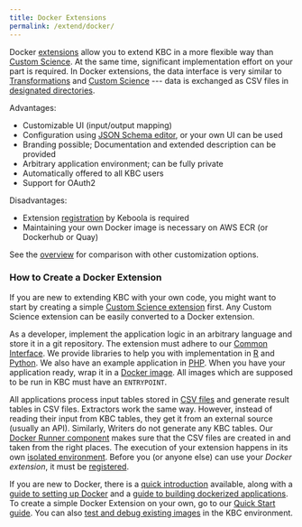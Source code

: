 ```yaml
---
title: Docker Extensions
permalink: /extend/docker/
---
```


Docker [extensions](/extend/) allow you to extend KBC in a more flexible way than [Custom Science](/extend/custom-science/).
At the same time, significant implementation effort on your part is required. In Docker extensions, the data interface is
very similar to [Transformations](https://help.keboola.com/manipulation/transformations/)
and [Custom Science](/extend/custom-science/) --- data is exchanged as
CSV files in [designated directories](/extend/common-interface/).


Advantages:

* Customizable UI (input/output mapping)
* Configuration using [JSON Schema editor](/extend/registration/configuration-schema/), or your own UI can be used
* Branding possible; Documentation and extended description can be provided
* Arbitrary application environment; can be fully private
* Automatically offered to all KBC users
* Support for OAuth2

Disadvantages:

* Extension [registration](/extend/registration/) by Keboola is required
* Maintaining your own Docker image is necessary on AWS ECR (or Dockerhub or Quay)

See the [overview](/extend/) for comparison with other customization options.

### How to Create a Docker Extension
If you are new to extending KBC with your own code, you might want to start by creating a
simple [Custom Science extension](/extend/custom-science/) first. Any Custom Science extension can be easily
converted to a Docker extension.

As a developer, implement the application logic in an arbitrary language and store it in a git repository.
The extension must adhere to our [Common Interface](/extend/common-interface/).
We provide libraries to help you with implementation in
[R](https://github.com/keboola/r-docker-application) and [Python](https://github.com/keboola/python-docker-application).
We also have an example application in [PHP](https://github.com/keboola/docker-demo-app). When you have your
application ready, wrap it in a [Docker image](todo). All images which are supposed to be run in KBC
must have an `ENTRYPOINT`.

All applications process input tables stored in [CSV files](/extend/common-interface/folders/) and generate result tables in CSV files.
Extractors work the same way. However, instead of reading their input from KBC tables, they get it from an external source
(usually an API).
Similarly, Writers do not generate any KBC tables.
Our [Docker Runner component](/extend/docker-runner/) makes sure that the CSV files are created in and taken from the right places. The execution of your extension happens in its own [isolated environment](/extend/docker-runner/).
Before you (or anyone else) can use your *Docker extension*, it must be [registered](/extend/registration/).

If you are new to Docker, there is a [quick introduction](/extend/docker/tutorial/) available,
along with a [guide to setting up Docker](/extend/docker/tutorial/setup/) and a
[guide to building dockerized applications](/extend/docker/tutorial/howto/).
To create a simple Docker Extension on your own, go to our [Quick Start guide](/extend/docker/quick-start/).
You can also [test and debug existing images](/extend/docker/running/) in the KBC environment.
